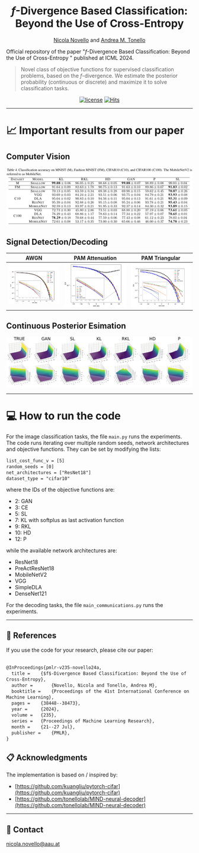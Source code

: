 <div align="center">
  
# $f$-Divergence Based Classification:<br /> Beyond the Use of Cross-Entropy

[Nicola Novello](https://scholar.google.com/citations?user=4PPM0GkAAAAJ&hl=en) and [Andrea M. Tonello](https://scholar.google.com/citations?user=qBiseEsAAAAJ&hl=en)

</div>


Official repository of the paper "$f$-Divergence Based Classification: Beyond the Use of Cross-Entropy " published at ICML 2024. 

> Novel class of objective functions for supervised classification problems, based on the $f$-divergence. We estimate the posterior probability (continuous or discrete) and maximize it to solve classification tasks. 

<div align="center">

[![license](https://img.shields.io/badge/License-MIT-red.svg)](https://github.com/nicolaNovello/discriminative-classification-fDiv/blob/main/LICENSE)
[![Hits](https://hits.sh/github.com/nicolaNovello/discriminative-classification-fDiv.svg?label=Visitors&color=30a704)](https://hits.sh/github.com/nicolaNovello/discriminative-classification-fDiv/)

</div>

---

# 📈 Important results from our paper

## Computer Vision
<img src="Figures/Tab.png"/>

## Signal Detection/Decoding
AWGN             |  PAM Attenuation  | PAM Triangular
:-------------------------:|:-------------------------:|:-------------------------:
![](https://github.com/nicolaNovello/discriminative-classification-fDiv/blob/main/Figures/dataset_AWGN.png)  |  ![](https://github.com/nicolaNovello/discriminative-classification-fDiv/blob/main/Figures/dataset_PAM_attenuation.png) |  ![](https://github.com/nicolaNovello/discriminative-classification-fDiv/blob/main/Figures/dataset_PAM_triangular.png) 

## Continuous Posterior Esimation
<img src="Figures/exponential_gaussian.png"/>

---

# 💻 How to run the code

For the image classification tasks, the file `main.py` runs the experiments. The code runs iterating over multiple random seeds, network architectures and objective functions. They can be set by modifying the lists: 
```
list_cost_func_v = [5] 
random_seeds = [0]
net_architectures = ["ResNet18"] 
dataset_type = "cifar10"
```
where the IDs of the objective functions are:
- 2: GAN
- 3: CE
- 5: SL
- 7: KL with softplus as last activation function
- 9: RKL
- 10: HD
- 12: P
  
while the available network architectures are:
- ResNet18
- PreActResNet18
- MobileNetV2
- VGG
- SimpleDLA
- DenseNet121


For the decoding tasks, the file `main_communications.py` runs the experiments.


---

## 📝 References

If you use the code for your research, please cite our paper:
```

@InProceedings{pmlr-v235-novello24a,
  title = 	 {$f$-Divergence Based Classification: Beyond the Use of Cross-Entropy},
  author =       {Novello, Nicola and Tonello, Andrea M},
  booktitle = 	 {Proceedings of the 41st International Conference on Machine Learning},
  pages = 	 {38448--38473},
  year = 	 {2024},
  volume = 	 {235},
  series = 	 {Proceedings of Machine Learning Research},
  month = 	 {21--27 Jul},
  publisher =    {PMLR},
}

```

## 📋 Acknowledgments

The implementation is based on / inspired by:

- [https://github.com/kuangliu/pytorch-cifar](https://github.com/kuangliu/pytorch-cifar)  
- [https://github.com/tonellolab/MIND-neural-decoder](https://github.com/tonellolab/MIND-neural-decoder)

---

## 📧 Contact

[nicola.novello@aau.at](nicola.novello@aau.at)
